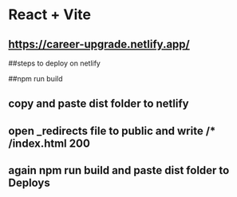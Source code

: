 # React + Vite

## https://career-upgrade.netlify.app/

##steps to deploy on netlify

##npm run build

## copy and paste dist folder to netlify

## open \_redirects file to public and write /\* /index.html 200

## again npm run build and paste dist folder to Deploys
